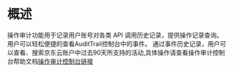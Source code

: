 # 概述

操作审计功能用于记录用户账号对各类 API 调用历史记录，提供操作记录查询。用户可以轻松便捷的查看AuditTrail控制台中的事件。 通过事件历史记录，用户可以查看、搜索京东云账户中过去90天所支持的活动,具体操作请查看操作审计控制台帮助文档[操作审计控制台链接](https://docs.jdcloud.com/audit-trail/product-overview)


